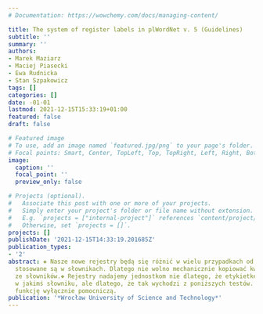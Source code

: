 ```yaml
---
# Documentation: https://wowchemy.com/docs/managing-content/

title: The system of register labels in plWordNet v. 5 (Guidelines)
subtitle: ''
summary: ''
authors:
- Marek Maziarz
- Maciej Piasecki
- Ewa Rudnicka
- Stan Szpakowicz
tags: []
categories: []
date: -01-01
lastmod: 2021-12-15T15:33:19+01:00
featured: false
draft: false

# Featured image
# To use, add an image named `featured.jpg/png` to your page's folder.
# Focal points: Smart, Center, TopLeft, Top, TopRight, Left, Right, BottomLeft, Bottom, BottomRight.
image:
  caption: ''
  focal_point: ''
  preview_only: false

# Projects (optional).
#   Associate this post with one or more of your projects.
#   Simply enter your project's folder or file name without extension.
#   E.g. `projects = ["internal-project"]` references `content/project/deep-learning/index.md`.
#   Otherwise, set `projects = []`.
projects: []
publishDate: '2021-12-15T14:33:19.201685Z'
publication_types:
- '2'
abstract: ❖ Nasze nowe rejestry będą się różnić w wielu przypadkach od tych, które
  stosowane są w słownikach. Dlatego nie wolno mechanicznie kopiować kwalifikatorów
  ze słowników.❖ Rejestry nadajemy jednostkom nie dlatego, że etykietkę rejestru znaleźliśmy
  w jakimś słowniku, ale dlatego, że tak wychodzi z poniższych testów. Słowniki pełnią
  funkcję wyłącznie pomocniczą.
publication: '*Wrocław University of Science and Technology*'
---
```

